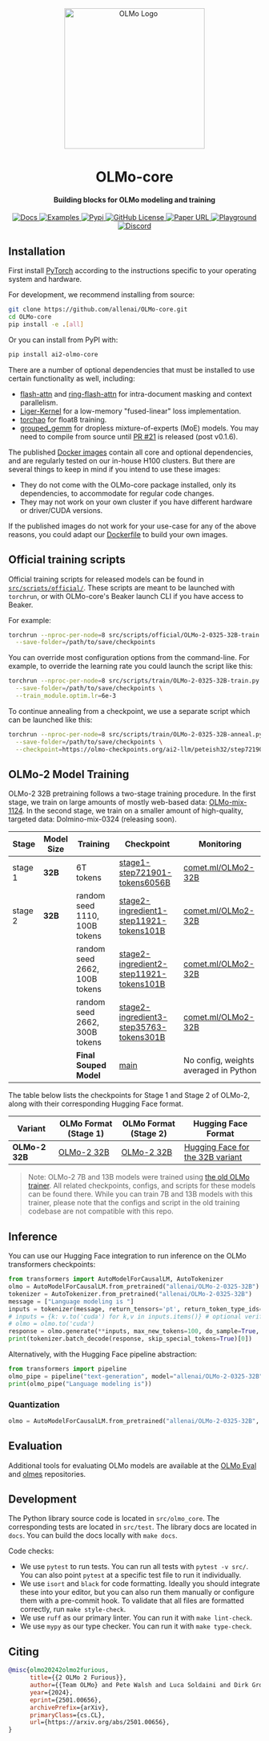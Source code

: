 <div align="center">
  <!-- <img src="https://github.com/allenai/OLMo/assets/8812459/774ac485-a535-4768-8f7c-db7be20f5cc3" width="300"/> -->
  <img src="https://huggingface.co/datasets/allenai/blog-images/resolve/main/olmo2/olmo.png" alt="OLMo Logo" width="280" style="margin-left:'auto' margin-right:'auto' display:'block'"/>
  <br>
  <h1>OLMo-core</h1>
  <h4>Building blocks for OLMo modeling and training</h4>
</div>
<p align="center">
  <a href="https://olmo-core.readthedocs.io/en/latest/">
    <img alt="Docs" src="https://img.shields.io/badge/API-docs-red">
  </a>
  <a href="https://github.com/allenai/OLMo-core/tree/main/src/examples">
    <img alt="Examples" src="https://img.shields.io/badge/API-examples-994B00">
  </a>
  <a href="https://github.com/allenai/OLMo-core/releases/tag/v1.9.0">
    <img alt="Pypi" src="https://img.shields.io/pypi/v/ai2-olmo-core.svg">
  </a>
  <a href="https://github.com/allenai/OLMo-core/blob/main/LICENSE">
    <img alt="GitHub License" src="https://img.shields.io/github/license/allenai/OLMo">
  </a>
  <a href="https://arxiv.org/pdf/2501.00656.pdf">
    <img alt="Paper URL" src="https://img.shields.io/badge/arxiv-2402.00838-orange">
  </a>
  <a href="https://playground.allenai.org">
    <img alt="Playground" src="https://img.shields.io/badge/Ai2-Playground-F0529C">
  </a>
  <a href="https://discord.gg/sZq3jTNVNG">
    <img alt="Discord" src="https://img.shields.io/badge/Discord%20-%20blue?style=flat&logo=discord&label=Ai2&color=%235B65E9">
  </a>
</p>

## Installation

First install [PyTorch](https://pytorch.org) according to the instructions specific to your operating system and hardware.

For development, we recommend installing from source:

```bash
git clone https://github.com/allenai/OLMo-core.git
cd OLMo-core
pip install -e .[all]
```
Or you can install from PyPI with:

```bash
pip install ai2-olmo-core
```

There are a number of optional dependencies that must be installed to use certain functionality as well, including:
- [flash-attn](https://github.com/Dao-AILab/flash-attention) and [ring-flash-attn](https://github.com/zhuzilin/ring-flash-attention) for intra-document masking and context parallelism.
- [Liger-Kernel](https://github.com/linkedin/Liger-Kernel) for a low-memory "fused-linear" loss implementation.
- [torchao](https://github.com/pytorch/ao) for float8 training.
- [grouped_gemm](https://github.com/tgale96/grouped_gemm) for dropless mixture-of-experts (MoE) models. You may need to compile from source until [PR #21](https://github.com/tgale96/grouped_gemm/pull/21) is released (post v0.1.6).

The published [Docker images](https://github.com/orgs/allenai/packages?repo_name=OLMo-core) contain all core and optional dependencies, and are regularly tested on our in-house H100 clusters.
But there are several things to keep in mind if you intend to use these images:
- They do not come with the OLMo-core package installed, only its dependencies, to accommodate for regular code changes.
- They may not work on your own cluster if you have different hardware or driver/CUDA versions.

If the published images do not work for your use-case for any of the above reasons, you could adapt our [Dockerfile](https://github.com/allenai/OLMo-core/blob/main/src/Dockerfile) to build your own images.

## Official training scripts

Official training scripts for released models can be found in [`src/scripts/official/`](https://github.com/allenai/OLMo-core/tree/main/src/scripts/official).
These scripts are meant to be launched with ``torchrun``, or with OLMo-core's Beaker launch CLI if you have access to Beaker.

For example:

```bash
torchrun --nproc-per-node=8 src/scripts/official/OLMo-2-0325-32B-train.py \
  --save-folder=/path/to/save/checkpoints
```

You can override most configuration options from the command-line. For example, to override the learning rate you could launch the script like this:

```bash
torchrun --nproc-per-node=8 src/scripts/train/OLMo-2-0325-32B-train.py \
  --save-folder=/path/to/save/checkpoints \
  --train_module.optim.lr=6e-3
```

To continue annealing from a checkpoint, we use a separate script which can be launched like this:

```bash
torchrun --nproc-per-node=8 src/scripts/train/OLMo-2-0325-32B-anneal.py \
  --save-folder=/path/to/save/checkpoints \
  --checkpoint=https://olmo-checkpoints.org/ai2-llm/peteish32/step721901
```

## OLMo-2 Model Training

OLMo-2 32B pretraining follows a two-stage training procedure.
In the first stage, we train on large amounts of mostly web-based data: [OLMo-mix-1124](https://huggingface.co/datasets/allenai/olmo-mix-1124).
In the second stage, we train on a smaller amount of high-quality, targeted data: Dolmino-mix-0324 (releasing soon).

| Stage | Model Size | Training | Checkpoint | Monitoring |
|-------|------------|----------|------------|------------|
| stage 1 | **32B** | 6T tokens | [stage1-step721901-tokens6056B](https://huggingface.co/allenai/OLMo-2-0325-32B/tree/stage1-step721901-tokens6056B) | [comet.ml/OLMo2-32B](https://www.comet.com/ai2/olmo-2-0325-32b/reports/olmo-2-0325-32b?shareable=WhT37Wy7jqttDoy6ysDBumQzf) |
| stage 2 | **32B** | random seed 1110, 100B tokens | [stage2-ingredient1-step11921-tokens101B](https://huggingface.co/allenai/OLMo-2-0325-32B/tree/stage2-ingredient1-step11921-tokens101B) | [comet.ml/OLMo2-32B](https://www.comet.com/ai2/olmo-2-0325-32b/reports/olmo-2-0325-32b-anneal?shareable=WhT37Wy7jqttDoy6ysDBumQzf) |
| |  | random seed 2662, 100B tokens | [stage2-ingredient2-step11921-tokens101B](https://huggingface.co/allenai/OLMo-2-0325-32B/tree/stage2-ingredient2-step11921-tokens101B) | [comet.ml/OLMo2-32B](https://www.comet.com/ai2/olmo-2-0325-32b/reports/olmo-2-0325-32b-anneal?shareable=WhT37Wy7jqttDoy6ysDBumQzf) |
|  |  | random seed 2662, 300B tokens | [stage2-ingredient3-step35763-tokens301B](https://huggingface.co/allenai/OLMo-2-0325-32B/tree/stage2-ingredient3-step35763-tokens301B) | [comet.ml/OLMo2-32B](https://www.comet.com/ai2/olmo-2-0325-32b/reports/olmo-2-0325-32b-anneal?shareable=WhT37Wy7jqttDoy6ysDBumQzf) |
|  |  | **Final Souped Model** | [main](https://huggingface.co/allenai/OLMo-2-0325-32B/tree/main) | No config, weights averaged in Python | - |

The table below lists the checkpoints for Stage 1 and Stage 2 of OLMo-2, along with their corresponding Hugging Face format.

| Variant | OLMo Format (Stage 1) | OLMo Format (Stage 2) | Hugging Face Format |
|---------|-----------------------|-----------------------|---------------------|
| **OLMo-2 32B**  | [OLMo-2 32B](https://github.com/allenai/OLMo-core/blob/main/src/scripts/official/OLMo-2-0325-32B.csv)     | [OLMo-2 32B](https://github.com/allenai/OLMo-core/blob/main/src/scripts/official/OLMo-2-0325-32B-stage2.csv)      | [Hugging Face for the 32B variant](https://huggingface.co/allenai/OLMo-2-0325-32B)  |


> Note: OLMo-2 7B and 13B models were trained using [the old OLMo trainer](https://github.com/allenai/OLMo). All related checkpoints, configs, and scripts for these models can be found there. While you can train 7B and 13B models with this trainer, please note that the configs and script in the old training codebase are not compatible with this repo.

## Inference

You can use our Hugging Face integration to run inference on the OLMo transformers checkpoints:

```python
from transformers import AutoModelForCausalLM, AutoTokenizer
olmo = AutoModelForCausalLM.from_pretrained("allenai/OLMo-2-0325-32B")
tokenizer = AutoTokenizer.from_pretrained("allenai/OLMo-2-0325-32B")
message = ["Language modeling is "]
inputs = tokenizer(message, return_tensors='pt', return_token_type_ids=False)
# inputs = {k: v.to('cuda') for k,v in inputs.items()} # optional verifying cuda
# olmo = olmo.to('cuda')
response = olmo.generate(**inputs, max_new_tokens=100, do_sample=True, top_k=50, top_p=0.95)
print(tokenizer.batch_decode(response, skip_special_tokens=True)[0])
```

Alternatively, with the Hugging Face pipeline abstraction:

```python
from transformers import pipeline
olmo_pipe = pipeline("text-generation", model="allenai/OLMo-2-0325-32B")
print(olmo_pipe("Language modeling is"))
```
### Quantization

```python
olmo = AutoModelForCausalLM.from_pretrained("allenai/OLMo-2-0325-32B", torch_dtype=torch.float16, load_in_8bit=True)  # requires bitsandbytes
```

## Evaluation

Additional tools for evaluating OLMo models are available at the [OLMo Eval](https://github.com/allenai/OLMo-eval) and [olmes](https://github.com/allenai/olmes) repositories.

## Development

The Python library source code is located in `src/olmo_core`. The corresponding tests are located in `src/test`. The library docs are located in `docs`. You can build the docs locally with `make docs`.

Code checks:
- We use `pytest` to run tests. You can run all tests with `pytest -v src/`. You can also point `pytest` at a specific test file to run it individually.
- We use `isort` and `black` for code formatting. Ideally you should integrate these into your editor, but you can also run them manually or configure them with a pre-commit hook. To validate that all files are formatted correctly, run `make style-check`.
- We use `ruff` as our primary linter. You can run it with `make lint-check`.
- We use `mypy` as our type checker. You can run it with `make type-check`.

## Citing

```bibtex
@misc{olmo20242olmo2furious,
      title={{2 OLMo 2 Furious}},
      author={{Team OLMo} and Pete Walsh and Luca Soldaini and Dirk Groeneveld and Kyle Lo and Shane Arora and Akshita Bhagia and Yuling Gu and Shengyi Huang and Matt Jordan and Nathan Lambert and Dustin Schwenk and Oyvind Tafjord and Taira Anderson and David Atkinson and Faeze Brahman and Christopher Clark and Pradeep Dasigi and Nouha Dziri and Michal Guerquin and Hamish Ivison and Pang Wei Koh and Jiacheng Liu and Saumya Malik and William Merrill and Lester James V. Miranda and Jacob Morrison and Tyler Murray and Crystal Nam and Valentina Pyatkin and Aman Rangapur and Michael Schmitz and Sam Skjonsberg and David Wadden and Christopher Wilhelm and Michael Wilson and Luke Zettlemoyer and Ali Farhadi and Noah A. Smith and Hannaneh Hajishirzi},
      year={2024},
      eprint={2501.00656},
      archivePrefix={arXiv},
      primaryClass={cs.CL},
      url={https://arxiv.org/abs/2501.00656},
}
```
